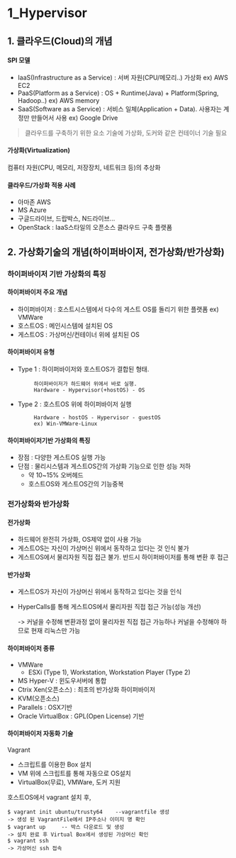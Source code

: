 # 1\_Hypervisor

## 1. 클라우드\(Cloud\)의 개념

#### SPI 모델

* IaaS\(Infrastructure as a Service\) : 서버 자원\(CPU/메모리..\) 가상화 ex\) AWS EC2
* PaaS\(Platform as a Service\) : OS + Runtime\(Java\) + Platform\(Spring, Hadoop..\) ex\) AWS memory
* SaaS\(Software as a Service\) : 서비스 일체\(Application + Data\). 사용자는 계정만 만들어서 사용 ex\) Google Drive

> 클라우드를 구축하기 위한 요소 기술에 가상화, 도커와 같은 컨테이너 기술 필요

#### 가상화\(Virtualization\)

컴퓨터 자원\(CPU, 메모리, 저장장치, 네트워크 등\)의 추상화

#### 클라우드/가상화 적용 사례

* 아마존 AWS
* MS Azure
* 구글드라이브, 드랍박스, N드라이브...
* OpenStack : IaaS스타일의 오픈소스 클라우드 구축 플랫폼

## 2. 가상화기술의 개념\(하이퍼바이저, 전가상화/반가상화\)

### 하이퍼바이저 기반 가상화의 특징

#### 하이퍼바이저 주요 개념

* 하이퍼바이저 : 호스트시스템에서 다수의 게스트 OS를 돌리기 위한 플랫폼 ex\) VMWare
* 호스트OS : 메인시스템에 설치된 OS
* 게스트OS : 가상머신/컨테이너 위에 설치된 OS

#### 하이퍼바이저 유형

* Type 1 : 하이퍼바이저와 호스트OS가 결합된 형태.

  ```text
       하이퍼바이저가 하드웨어 위에서 바로 실행.
       Hardware - Hypervisor(+hostOS) - OS
  ```

* Type 2 : 호스트OS 위에 하이퍼바이저 실행

  ```text
       Hardware - hostOS - Hypervisor - guestOS
       ex) Win-VMWare-Linux
  ```

#### 하이퍼바이저기반 가상화의 특징

* 장점 : 다양한 게스트OS 실행 가능
* 단점 : 물리시스템과 게스트OS간의 가상화 기능으로 인한 성능 저하
  * 약 10~15% 오버헤드
  * 호스트OS와 게스트OS간의 기능중복

### 전가상화와 반가상화

#### 전가상화

* 하드웨어 완전히 가상화, OS제약 없이 사용 가능
* 게스트OS는 자신이 가상머신 위에서 동작하고 있다는 것 인식 불가
* 게스트OS에서 물리자원 직접 접근 불가. 반드시 하이퍼바이저를 통해 변환 후 접근

#### 반가상화

* 게스트OS가 자신이 가상머신 위에서 동작하고 있다는 것을 인식
* HyperCalls를 통해 게스트OS에서 물리자원 직접 접근 가능\(성능 개선\)

  -&gt; 커널을 수정해 변환과정 없이 물리자원 직접 접근 가능하나 커널을 수정해야 하므로 현재 리눅스만 가능

#### 하이퍼바이저 종류

* VMWare
  * ESXi \(Type 1\), Workstation, Workstation Player \(Type 2\)
* MS Hyper-V : 윈도우서버에 통합
* Ctrix Xen\(오픈소스\) : 최초의 반가상화 하이퍼바이저
* KVM\(오픈소스\)
* Parallels : OSX기반
* Oracle VirtualBox : GPL\(Open License\) 기반

#### 하이퍼바이저 자동화 기술

Vagrant

* 스크립트를 이용한 Box 설치
* VM 위에 스크립트를 통해 자동으로 OS설치
* VirtualBox\(무료\), VMWare, 도커 지원

호스트OS에서 vagrant 설치 후,

```text
$ vagrant init ubuntu/trusty64    --vagrantfile 생성
-> 생성 된 VagrantFile에서 IP주소나 이미지 명 확인
$ vagrant up     -- 박스 다운로드 및 생성
-> 설치 완료 후 Virtual Box에서 생성된 가상머신 확인
$ vagrant ssh
-> 가상머신 ssh 접속
```

